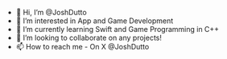 - 👋 Hi, I’m @JoshDutto
- 👀 I’m interested in App and Game Development
- 🌱 I’m currently learning Swift and Game Programming in C++
- 💞️ I’m looking to collaborate on any projects!
- 📫 How to reach me - On X @JoshDutto

<!---
JoshDutto/JoshDutto is a ✨ special ✨ repository because its `README.md` (this file) appears on your GitHub profile.
You can click the Preview link to take a look at your changes.
--->
